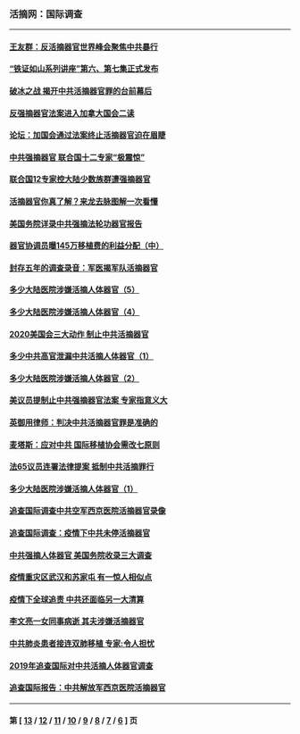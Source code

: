 ### 活摘网：国际调查
---
#### [王友群：反活摘器官世界峰会聚焦中共暴行](../../pages/nf5947/n13250738.md?11280430) 
#### [“铁证如山系列讲座”第六、第七集正式发布](../../pages/nf5947/n13106287.md?11280430) 
#### [破冰之战 揭开中共活摘器官罪的台前幕后](../../pages/nf5947/n13082457.md?11280430) 
#### [反强摘器官法案进入加拿大国会二读](../../pages/nf5947/n13033450.md?11280430) 
#### [论坛：加国会通过法案终止活摘器官迫在眉睫](../../pages/nf5947/n13029839.md?11280430) 
#### [中共强摘器官 联合国十二专家“极震惊”](../../pages/nf5947/n13024313.md?11280430) 
#### [联合国12专家控大陆少数族群遭强摘器官](../../pages/nf5947/n13023877.md?11280430) 
#### [活摘器官你真了解？来龙去脉图解一次看懂](../../pages/nf5947/n13013820.md?11280430) 
#### [美国务院详录中共强摘法轮功器官报告](../../pages/nf5947/n12944519.md?11280430) 
#### [器官协调员曝145万移植费的利益分配（中）](../../pages/nf5947/n12894547.md?11280430) 
#### [封存五年的调查录音：军医揭军队活摘器官](../../pages/nf5947/n12798692.md?11280430) 
#### [多少大陆医院涉嫌活摘人体器官（5）](../../pages/nf5947/n12768383.md?11280430) 
#### [多少大陆医院涉嫌活摘人体器官（4）](../../pages/nf5947/n12664434.md?11280430) 
#### [2020美国会三大动作 制止中共活摘器官](../../pages/nf5947/n12682004.md?11280430) 
#### [多少中共高官泄漏中共活摘人体器官（1）](../../pages/nf5947/n12671234.md?11280430) 
#### [多少大陆医院涉嫌活摘人体器官（2）](../../pages/nf5947/n12655589.md?11280430) 
#### [美议员提制止中共强摘器官法案 专家指意义大](../../pages/nf5947/n12630561.md?11280430) 
#### [英御用律师：判决中共活摘器官罪是准确的](../../pages/nf5947/n12580740.md?11280430) 
#### [麦塔斯：应对中共 国际移植协会需改七原则](../../pages/nf5947/n12514711.md?11280430) 
#### [法65议员连署法律提案 抵制中共活摘罪行](../../pages/nf5947/n12437047.md?11280430) 
#### [多少大陆医院涉嫌活摘人体器官（1）](../../pages/nf5947/n12414284.md?11280430) 
#### [追查国际调查中共空军西京医院活摘器官录像](../../pages/nf5947/n12348837.md?11280430) 
#### [追查国际调查：疫情下中共未停活摘器官](../../pages/nf5947/n12273415.md?11280430) 
#### [中共强摘人体器官 美国务院收录三大调查](../../pages/nf5947/n12181488.md?11280430) 
#### [疫情重灾区武汉和苏家屯 有一惊人相似点](../../pages/nf5947/n12150824.md?11280430) 
#### [疫情下全球追责 中共还面临另一大清算](../../pages/nf5947/n12070397.md?11280430) 
#### [李文亮一女同事病逝 其夫涉嫌活摘器官](../../pages/nf5947/n11957882.md?11280430) 
#### [中共肺炎患者接连双肺移植 专家:令人担忧](../../pages/nf5947/n11945516.md?11280430) 
#### [2019年追查国际对中共活摘人体器官调查](../../pages/nf5947/n11917733.md?11280430) 
#### [追查国际报告：中共解放军西京医院活摘器官](../../pages/nf5947/n11838359.md?11280430) 

---
#### 第 [ [13](./13.md?11280430) / [12](./12.md?11280430) / [11](./11.md?11280430) / [10](./10.md?11280430) / [9](./9.md?11280430) / [8](./8.md?11280430) / [7](./7.md?11280430) / [6](./6.md?11280430) ] 页
